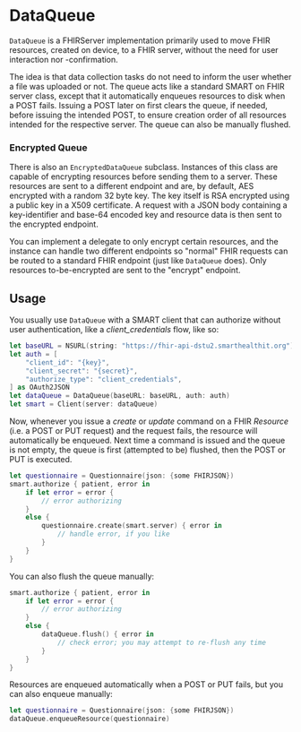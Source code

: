 DataQueue
=========

`DataQueue` is a FHIRServer implementation primarily used to move FHIR resources, created on device, to a FHIR server, without the need for user interaction nor -confirmation.

The idea is that data collection tasks do not need to inform the user whether a file was uploaded or not.
The queue acts like a standard SMART on FHIR server class, except that it automatically enqueues resources to disk when a POST fails.
Issuing a POST later on first clears the queue, if needed, before issuing the intended POST, to ensure creation order of all resources intended for the respective server.
The queue can also be manually flushed.

### Encrypted Queue

There is also an `EncryptedDataQueue` subclass.
Instances of this class are capable of encrypting resources before sending them to a server.
These resources are sent to a different endpoint and are, by default, AES encrypted with a random 32 byte key.
The key itself is RSA encrypted using a public key in a X509 certificate.
A request with a JSON body containing a key-identifier and base-64 encoded key and resource data is then sent to the encrypted endpoint.

You can implement a delegate to only encrypt certain resources, and the instance can handle two different endpoints so "normal" FHIR requests can be routed to a standard FHIR endpoint (just like `DataQueue` does).
Only resources to-be-encrypted are sent to the "encrypt" endpoint.


Usage
-----

You usually use `DataQueue` with a SMART client that can authorize without user authentication, like a _client_credentials_ flow, like so:

```swift
let baseURL = NSURL(string: "https://fhir-api-dstu2.smarthealthit.org")
let auth = [
    "client_id": "{key}",
    "client_secret": "{secret}",
    "authorize_type": "client_credentials",
] as OAuth2JSON
let dataQueue = DataQueue(baseURL: baseURL, auth: auth)
let smart = Client(server: dataQueue)
```

Now, whenever you issue a _create_ or _update_ command on a FHIR _Resource_ (i.e. a POST or PUT request) and the request fails, the resource will automatically be enqueued.
Next time a command is issued and the queue is not empty, the queue is first (attempted to be) flushed, then the POST or PUT is executed.

```swift
let questionnaire = Questionnaire(json: {some FHIRJSON})
smart.authorize { patient, error in
    if let error = error {
        // error authorizing
    }
    else {
        questionnaire.create(smart.server) { error in
            // handle error, if you like
        }
    }
}
```

You can also flush the queue manually:

```swift
smart.authorize { patient, error in
    if let error = error {
        // error authorizing
    }
    else {
        dataQueue.flush() { error in
            // check error; you may attempt to re-flush any time
        }
    }
}
```

Resources are enqueued automatically when a POST or PUT fails, but you can also enqueue manually:

```swift
let questionnaire = Questionnaire(json: {some FHIRJSON})
dataQueue.enqueueResource(questionnaire)
```
